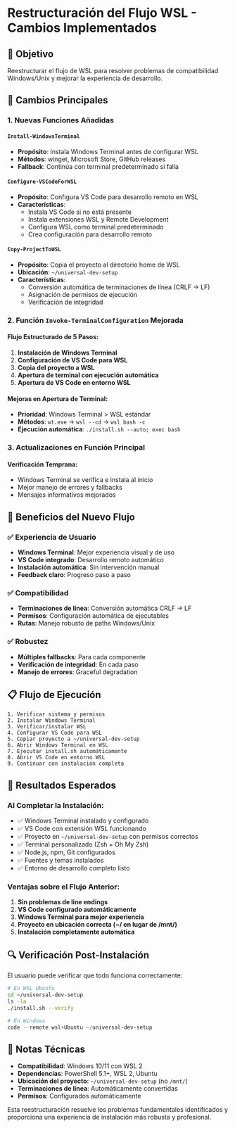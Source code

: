 # Restructuración del Flujo WSL - Cambios Implementados

## 🎯 Objetivo
Reestructurar el flujo de WSL para resolver problemas de compatibilidad Windows/Unix y mejorar la experiencia de desarrollo.

## 🔧 Cambios Principales

### 1. Nuevas Funciones Añadidas

#### `Install-WindowsTerminal`
- **Propósito**: Instala Windows Terminal antes de configurar WSL
- **Métodos**: winget, Microsoft Store, GitHub releases
- **Fallback**: Continúa con terminal predeterminado si falla

#### `Configure-VSCodeForWSL`
- **Propósito**: Configura VS Code para desarrollo remoto en WSL
- **Características**:
  - Instala VS Code si no está presente
  - Instala extensiones WSL y Remote Development
  - Configura WSL como terminal predeterminado
  - Crea configuración para desarrollo remoto

#### `Copy-ProjectToWSL`
- **Propósito**: Copia el proyecto al directorio home de WSL
- **Ubicación**: `~/universal-dev-setup`
- **Características**:
  - Conversión automática de terminaciones de línea (CRLF → LF)
  - Asignación de permisos de ejecución
  - Verificación de integridad

### 2. Función `Invoke-TerminalConfiguration` Mejorada

#### Flujo Estructurado de 5 Pasos:
1. **Instalación de Windows Terminal**
2. **Configuración de VS Code para WSL**
3. **Copia del proyecto a WSL**
4. **Apertura de terminal con ejecución automática**
5. **Apertura de VS Code en entorno WSL**

#### Mejoras en Apertura de Terminal:
- **Prioridad**: Windows Terminal > WSL estándar
- **Métodos**: `wt.exe` → `wsl --cd` → `wsl bash -c`
- **Ejecución automática**: `./install.sh --auto; exec bash`

### 3. Actualizaciones en Función Principal

#### Verificación Temprana:
- Windows Terminal se verifica e instala al inicio
- Mejor manejo de errores y fallbacks
- Mensajes informativos mejorados

## 🚀 Beneficios del Nuevo Flujo

### ✅ Experiencia de Usuario
- **Windows Terminal**: Mejor experiencia visual y de uso
- **VS Code integrado**: Desarrollo remoto automático
- **Instalación automática**: Sin intervención manual
- **Feedback claro**: Progreso paso a paso

### ✅ Compatibilidad
- **Terminaciones de línea**: Conversión automática CRLF → LF
- **Permisos**: Configuración automática de ejecutables
- **Rutas**: Manejo robusto de paths Windows/Unix

### ✅ Robustez
- **Múltiples fallbacks**: Para cada componente
- **Verificación de integridad**: En cada paso
- **Manejo de errores**: Graceful degradation

## 📋 Flujo de Ejecución

```
1. Verificar sistema y permisos
2. Instalar Windows Terminal
3. Verificar/instalar WSL
4. Configurar VS Code para WSL
5. Copiar proyecto a ~/universal-dev-setup
6. Abrir Windows Terminal en WSL
7. Ejecutar install.sh automáticamente
8. Abrir VS Code en entorno WSL
9. Continuar con instalación completa
```

## 🎯 Resultados Esperados

### Al Completar la Instalación:
- ✅ Windows Terminal instalado y configurado
- ✅ VS Code con extensión WSL funcionando
- ✅ Proyecto en `~/universal-dev-setup` con permisos correctos
- ✅ Terminal personalizado (Zsh + Oh My Zsh)
- ✅ Node.js, npm, Git configurados
- ✅ Fuentes y temas instalados
- ✅ Entorno de desarrollo completo listo

### Ventajas sobre el Flujo Anterior:
1. **Sin problemas de line endings**
2. **VS Code configurado automáticamente**
3. **Windows Terminal para mejor experiencia**
4. **Proyecto en ubicación correcta (~/ en lugar de /mnt/)**
5. **Instalación completamente automática**

## 🔍 Verificación Post-Instalación

El usuario puede verificar que todo funciona correctamente:

```bash
# En WSL Ubuntu
cd ~/universal-dev-setup
ls -la
./install.sh --verify
```

```powershell
# En Windows
code --remote wsl+Ubuntu ~/universal-dev-setup
```

## 📝 Notas Técnicas

- **Compatibilidad**: Windows 10/11 con WSL 2
- **Dependencias**: PowerShell 5.1+, WSL 2, Ubuntu
- **Ubicación del proyecto**: `~/universal-dev-setup` (no `/mnt/`)
- **Terminaciones de línea**: Automáticamente convertidas
- **Permisos**: Configurados automáticamente

Esta reestructuración resuelve los problemas fundamentales identificados y proporciona una experiencia de instalación más robusta y profesional.
